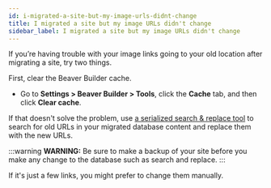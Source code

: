 ```yaml
---
id: i-migrated-a-site-but-my-image-urls-didnt-change
title: I migrated a site but my image URLs didn't change
sidebar_label: I migrated a site but my image URLs didn't change
---
```


If you’re having trouble with your image links going to your old location
after migrating a site, try two things.

First, clear the Beaver Builder cache.

* Go to **Settings > Beaver Builder > Tools**, click the **Cache** tab, and then click **Clear cache**.

If that doesn't solve the problem, use [a serialized search & replace tool](https://interconnectit.com/products/search-and-replace-for-wordpress-databases/) to search for old URLs in your migrated database content and
replace them with the new URLs.

:::warning **WARNING:**
Be sure to make a backup of your site before you make any change
to the database such as search and replace.
:::

If it's just a few links, you might prefer to change them manually.
